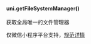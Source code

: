 
#### uni.getFileSystemManager()

获取全局唯一的文件管理器

仅微信小程序平台支持，[规范详情](https://developers.weixin.qq.com/miniprogram/dev/api/wx.getFileSystemManager.html)